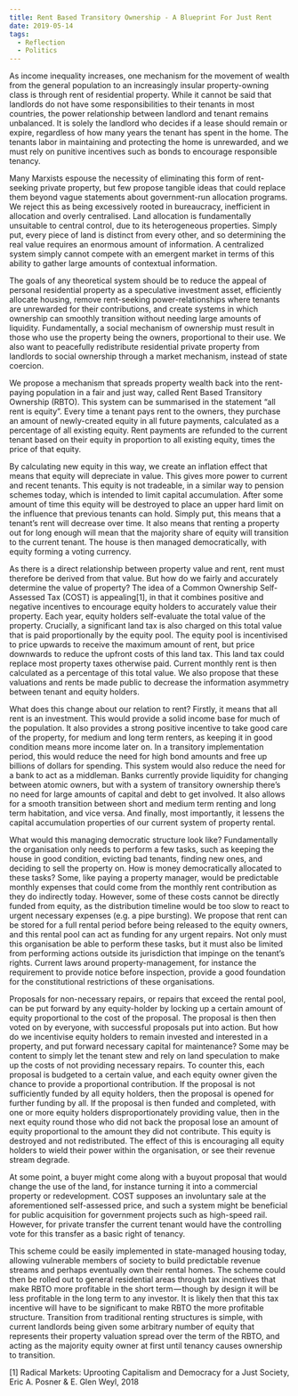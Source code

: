 ```yaml
---
title: Rent Based Transitory Ownership - A Blueprint For Just Rent
date: 2019-05-14
tags:
  - Reflection
  - Politics
---
```


As income inequality increases, one mechanism for the movement of wealth from the general population to an increasingly insular property-owning class is through rent of residential property. While it cannot be said that landlords do not have some responsibilities to their tenants in most countries, the power relationship between landlord and tenant remains unbalanced. It is solely the landlord who decides if a lease should remain or expire, regardless of how many years the tenant has spent in the home. The tenants labor in maintaining and protecting the home is unrewarded, and we must rely on punitive incentives such as bonds to encourage responsible tenancy.

Many Marxists espouse the necessity of eliminating this form of rent-seeking private property, but few propose tangible ideas that could replace them beyond vague statements about government-run allocation programs. We reject this as being excessively rooted in bureaucracy, inefficient in allocation and overly centralised. Land allocation is fundamentally unsuitable to central control, due to its heterogeneous properties. Simply put, every piece of land is distinct from every other, and so determining the real value requires an enormous amount of information. A centralized system simply cannot compete with an emergent market in terms of this ability to gather large amounts of contextual information.

The goals of any theoretical system should be to reduce the appeal of personal residential property as a speculative investment asset, efficiently allocate housing, remove rent-seeking power-relationships where tenants are unrewarded for their contributions, and create systems in which ownership can smoothly transition without needing large amounts of liquidity. Fundamentally, a social mechanism of ownership must result in those who use the property being the owners, proportional to their use. We also want to peacefully redistribute residential private property from landlords to social ownership through a market mechanism, instead of state coercion.

We propose a mechanism that spreads property wealth back into the rent-paying population in a fair and just way, called Rent Based Transitory Ownership (RBTO). This system can be summarised in the statement “all rent is equity”. Every time a tenant pays rent to the owners, they purchase an amount of newly-created equity in all future payments, calculated as a percentage of all existing equity. Rent payments are refunded to the current tenant based on their equity in proportion to all existing equity, times the price of that equity.

By calculating new equity in this way, we create an inflation effect that means that equity will depreciate in value. This gives more power to current and recent tenants. This equity is not tradeable, in a similar way to pension schemes today, which is intended to limit capital accumulation. After some amount of time this equity will be destroyed to place an upper hard limit on the influence that previous tenants can hold. Simply put, this means that a tenant’s rent will decrease over time. It also means that renting a property out for long enough will mean that the majority share of equity will transition to the current tenant. The house is then managed democratically, with equity forming a voting currency.

As there is a direct relationship between property value and rent, rent must therefore be derived from that value. But how do we fairly and accurately determine the value of property? The idea of a Common Ownership Self-Assessed Tax (COST) is appealing[1], in that it combines positive and negative incentives to encourage equity holders to accurately value their property. Each year, equity holders self-evaluate the total value of the property. Crucially, a significant land tax is also charged on this total value that is paid proportionally by the equity pool. The equity pool is incentivised to price upwards to receive the maximum amount of rent, but price downwards to reduce the upfront costs of this land tax. This land tax could replace most property taxes otherwise paid. Current monthly rent is then calculated as a percentage of this total value. We also propose that these valuations and rents be made public to decrease the information asymmetry between tenant and equity holders.

What does this change about our relation to rent? Firstly, it means that all rent is an investment. This would provide a solid income base for much of the population. It also provides a strong positive incentive to take good care of the property, for medium and long term renters, as keeping it in good condition means more income later on. In a transitory implementation period, this would reduce the need for high bond amounts and free up billions of dollars for spending. This system would also reduce the need for a bank to act as a middleman. Banks currently provide liquidity for changing between atomic owners, but with a system of transitory ownership there’s no need for large amounts of capital and debt to get involved. It also allows for a smooth transition between short and medium term renting and long term habitation, and vice versa. And finally, most importantly, it lessens the capital accumulation properties of our current system of property rental.

What would this managing democratic structure look like? Fundamentally the organisation only needs to perform a few tasks, such as keeping the house in good condition, evicting bad tenants, finding new ones, and deciding to sell the property on. How is money democratically allocated to these tasks? Some, like paying a property manager, would be predictable monthly expenses that could come from the monthly rent contribution as they do indirectly today. However, some of these costs cannot be directly funded from equity, as the distribution timeline would be too slow to react to urgent necessary expenses (e.g. a pipe bursting). We propose that rent can be stored for a full rental period before being released to the equity owners, and this rental pool can act as funding for any urgent repairs. Not only must this organisation be able to perform these tasks, but it must also be limited from performing actions outside its jurisdiction that impinge on the tenant’s rights. Current laws around property-management, for instance the requirement to provide notice before inspection, provide a good foundation for the constitutional restrictions of these organisations.

Proposals for non-necessary repairs, or repairs that exceed the rental pool, can be put forward by any equity-holder by locking up a certain amount of equity proportional to the cost of the proposal. The proposal is then then voted on by everyone, with successful proposals put into action. But how do we incentivise equity holders to remain invested and interested in a property, and put forward necessary capital for maintenance? Some may be content to simply let the tenant stew and rely on land speculation to make up the costs of not providing necessary repairs. To counter this, each proposal is budgeted to a certain value, and each equity owner given the chance to provide a proportional contribution. If the proposal is not sufficiently funded by all equity holders, then the proposal is opened for further funding by all. If the proposal is then funded and completed, with one or more equity holders disproportionately providing value, then in the next equity round those who did not back the proposal lose an amount of equity proportional to the amount they did not contribute. This equity is destroyed and not redistributed. The effect of this is encouraging all equity holders to wield their power within the organisation, or see their revenue stream degrade.

At some point, a buyer might come along with a buyout proposal that would change the use of the land, for instance turning it into a commercial property or redevelopment. COST supposes an involuntary sale at the aforementioned self-assessed price, and such a system might be beneficial for public acquisition for government projects such as high-speed rail. However, for private transfer the current tenant would have the controlling vote for this transfer as a basic right of tenancy.

This scheme could be easily implemented in state-managed housing today, allowing vulnerable members of society to build predictable revenue streams and perhaps eventually own their rental homes. The scheme could then be rolled out to general residential areas through tax incentives that make RBTO more profitable in the short term — though by design it will be less profitable in the long term to any investor. It is likely then that this tax incentive will have to be significant to make RBTO the more profitable structure. Transition from traditional renting structures is simple, with current landlords being given some arbitrary number of equity that represents their property valuation spread over the term of the RBTO, and acting as the majority equity owner at first until tenancy causes ownership to transition.

[1] Radical Markets: Uprooting Capitalism and Democracy for a Just Society, Eric A. Posner & E. Glen Weyl, 2018

